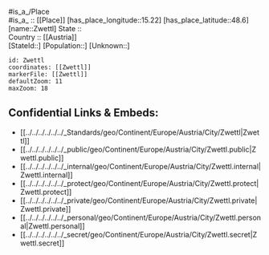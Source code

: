﻿---
location: [48.6,15.22] 
mapzoom: [7,12] 
mapmarker: city 
type: City
tags:
- geo/City


SpocWebEntityId: 35860
isDeleted: false
confidential: public

---
#is_a_/Place  
#is_a_ :: [[Place]] 
[has_place_longitude::15.22] 
[has_place_latitude::48.6] 
[name::Zwettl] 
State ::  
Country :: [[Austria]]  
[StateId::] 
[Population::] 
[Unknown::] 


```leaflet
id: Zwettl
coordinates: [[Zwettl]] 
markerFile: [[Zwettl]] 
defaultZoom: 11 
maxZoom: 18
```


## Confidential Links & Embeds: 
- [[../../../../../../_Standards/geo/Continent/Europe/Austria/City/Zwettl|Zwettl]] 
- [[../../../../../../_public/geo/Continent/Europe/Austria/City/Zwettl.public|Zwettl.public]] 
- [[../../../../../../_internal/geo/Continent/Europe/Austria/City/Zwettl.internal|Zwettl.internal]] 
- [[../../../../../../_protect/geo/Continent/Europe/Austria/City/Zwettl.protect|Zwettl.protect]] 
- [[../../../../../../_private/geo/Continent/Europe/Austria/City/Zwettl.private|Zwettl.private]] 
- [[../../../../../../_personal/geo/Continent/Europe/Austria/City/Zwettl.personal|Zwettl.personal]] 
- [[../../../../../../_secret/geo/Continent/Europe/Austria/City/Zwettl.secret|Zwettl.secret]] 
